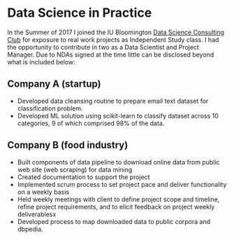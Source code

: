 # Data Science in Practice 

In the Summer of 2017 I joined the IU Bloomington [Data Science Consulting Club](https://github.com/csathler/Masters-Data-Science/blob/master/Data-Science-Project-Club/DSCI%20D590_Data%20Science%20in%20Practice_ONL.PDF) for exposure to real work projects as Independent Study class.  I had the opportunity to contribute in two as a Data Scientist and Project Manager.  Due to NDAs signed at the time little can be disclosed beyond what is included below: 

## Company A (startup)

* Developed data cleansing routine to prepare email text dataset for classification problem. 
* Developed ML solution using scikit-learn to classify dataset across 10 categories, 9 of which comprised 98% of the data.

## Company B (food industry)

* Built components of data pipeline to download online data from public web site (web scraping) for data mining
* Created documentation to support the project
* Implemented scrum process to set project pace and deliver functionality on a weekly basis
* Held weekly meetings with client to define project scope and timeline, refine project requirements, and to elicit feedback on project weekly deliverablesx
* Developed process to map downloaded data to public corpora and dbpedia.
